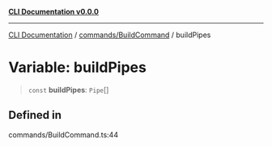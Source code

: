 [**CLI Documentation v0.0.0**](../../../README.md)

***

[CLI Documentation](../../../modules.md) / [commands/BuildCommand](../README.md) / buildPipes

# Variable: buildPipes

> `const` **buildPipes**: `Pipe`[]

## Defined in

commands/BuildCommand.ts:44
